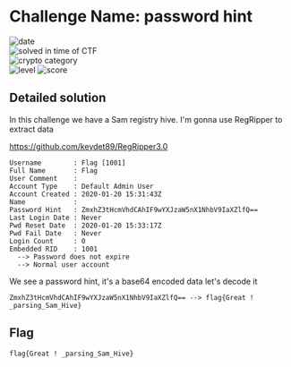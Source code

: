 
# Challenge Name: password hint


![date](https://img.shields.io/badge/date-02.03.2021-brightgreen.svg)  
![solved in time of CTF](https://img.shields.io/badge/solved-in%20time%20of%20CTF-brightgreen.svg)   
![crypto category](https://img.shields.io/badge/category-Forensics-blueviolet.svg)   
![level](https://img.shields.io/badge/level-Medium-blue.svg)
![score](https://img.shields.io/badge/score-100-blue.svg)




## Detailed solution

In this challenge we have a Sam registry hive. I'm gonna use RegRipper to extract data 

https://github.com/keydet89/RegRipper3.0

```
Username        : Flag [1001]
Full Name       : Flag
User Comment    : 
Account Type    : Default Admin User
Account Created : 2020-01-20 15:31:43Z
Name            :  
Password Hint   : ZmxhZ3tHcmVhdCAhIF9wYXJzaW5nX1NhbV9IaXZlfQ==
Last Login Date : Never
Pwd Reset Date  : 2020-01-20 15:33:17Z
Pwd Fail Date   : Never
Login Count     : 0
Embedded RID    : 1001
  --> Password does not expire
  --> Normal user account
```  

We see a password hint, it's a base64 encoded data let's decode it 
```
ZmxhZ3tHcmVhdCAhIF9wYXJzaW5nX1NhbV9IaXZlfQ== --> flag{Great ! _parsing_Sam_Hive}  
```

## Flag

```
flag{Great ! _parsing_Sam_Hive}
```
